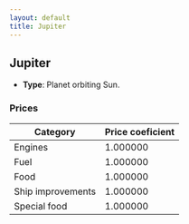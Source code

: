 ```yaml
---
layout: default
title: Jupiter
---
```


## Jupiter
* **Type**: Planet orbiting Sun.
### Prices
| Category | Price coeficient |
|----------|------------------|
| Engines | 1.000000 |
| Fuel | 1.000000 |
| Food | 1.000000 |
| Ship improvements | 1.000000 |
| Special food | 1.000000 |
